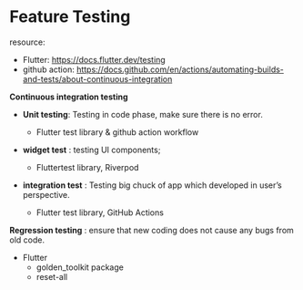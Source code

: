 # Feature Testing

resource: 
- Flutter: https://docs.flutter.dev/testing
- github action: https://docs.github.com/en/actions/automating-builds-and-tests/about-continuous-integration

**Continuous integration testing**

- **Unit testing**: Testing in code phase, make sure there is no error. 
  - Flutter test library & github action workflow

- **widget test** :  testing UI components; 
  - Fluttertest library, Riverpod
  
- **integration test** : Testing big chuck of app which developed in user’s perspective.
  - Flutter test library, GitHub Actions

**Regression testing** : ensure that new coding does not cause any bugs from old code.
  - Flutter
    - golden_toolkit package
    - reset-all
